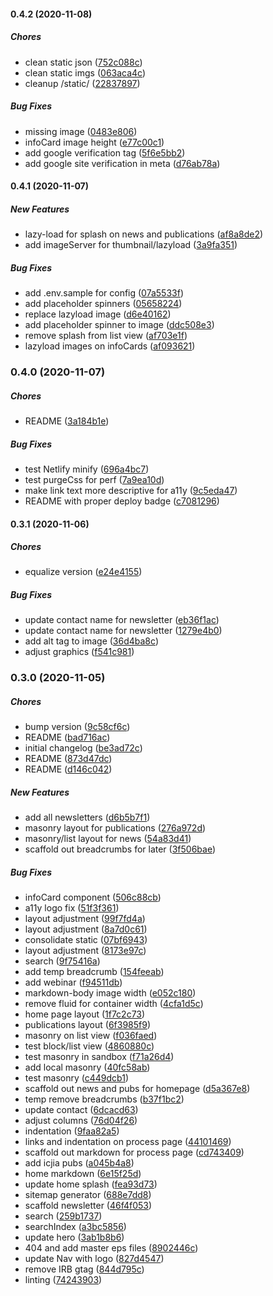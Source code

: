 #### 0.4.2 (2020-11-08)

##### Chores

*  clean static json ([752c088c](https://github.com/ICJIA/icjia-heals-2021/commit/752c088ceb28e2c30f1fc59647db94cc1d29ac99))
*  clean static imgs ([063aca4c](https://github.com/ICJIA/icjia-heals-2021/commit/063aca4c7933fc0c5c6dea22800ae8ae097ab2f5))
*  cleanup /static/ ([22837897](https://github.com/ICJIA/icjia-heals-2021/commit/22837897ebbcd432805a81d88f8b748d70151015))

##### Bug Fixes

*  missing image ([0483e806](https://github.com/ICJIA/icjia-heals-2021/commit/0483e806595e637744135911dbbf5975a708d3fd))
*  infoCard image height ([e77c00c1](https://github.com/ICJIA/icjia-heals-2021/commit/e77c00c1f0c602c9f1d97dd5d19ae46a29449bb0))
*  add google verification tag ([5f6e5bb2](https://github.com/ICJIA/icjia-heals-2021/commit/5f6e5bb2e4d973cdf10d5a8877921059b495488b))
*  add google site verification in meta ([d76ab78a](https://github.com/ICJIA/icjia-heals-2021/commit/d76ab78a0a2a90a7be689b3be249b1efe652247c))

#### 0.4.1 (2020-11-07)

##### New Features

*  lazy-load for splash on news and publications ([af8a8de2](https://github.com/ICJIA/icjia-heals-2021/commit/af8a8de2fdfb7546ffc8bda87546ba9fd7bd2241))
*  add imageServer for thumbnail/lazyload ([3a9fa351](https://github.com/ICJIA/icjia-heals-2021/commit/3a9fa351375024c095bdf0f6b0f0c3d65da3045e))

##### Bug Fixes

*  add .env.sample for config ([07a5533f](https://github.com/ICJIA/icjia-heals-2021/commit/07a5533f8564f4303809a0f28a49efbf52273c99))
*  add placeholder spinners ([05658224](https://github.com/ICJIA/icjia-heals-2021/commit/0565822426f89c220463e4ac0a90f307c812e013))
*  replace lazyload image ([d6e40162](https://github.com/ICJIA/icjia-heals-2021/commit/d6e40162ab31aa6ef1283c8865b8cef3390ad718))
*  add placeholder spinner to image ([ddc508e3](https://github.com/ICJIA/icjia-heals-2021/commit/ddc508e38b67395c04f68edbf09c902455302d38))
*  remove splash from list view ([af703e1f](https://github.com/ICJIA/icjia-heals-2021/commit/af703e1fba1544b1855a014b278700542f96e27b))
*  lazyload images on infoCards ([af093621](https://github.com/ICJIA/icjia-heals-2021/commit/af093621de1978344a7512fa6483f8ae400a0cf8))

### 0.4.0 (2020-11-07)

##### Chores

*  README ([3a184b1e](https://github.com/ICJIA/icjia-heals-2021/commit/3a184b1e1dc187014534dd3174cb21f1c505bc2e))

##### Bug Fixes

*  test Netlify minify ([696a4bc7](https://github.com/ICJIA/icjia-heals-2021/commit/696a4bc7f8c10016396db439ea9685ade63fd7e4))
*  test purgeCss for perf ([7a9ea10d](https://github.com/ICJIA/icjia-heals-2021/commit/7a9ea10d52c9948c8b134ce89c78549ee3e04579))
*  make link text more descriptive for a11y ([9c5eda47](https://github.com/ICJIA/icjia-heals-2021/commit/9c5eda47798816e0e14281ca5e5b3a423febd5c0))
*  README with proper deploy badge ([c7081296](https://github.com/ICJIA/icjia-heals-2021/commit/c70812960dd74d18b54d831d8e14fc15b6bc84e8))

#### 0.3.1 (2020-11-06)

##### Chores

*  equalize version ([e24e4155](https://github.com/ICJIA/icjia-heals-2021/commit/e24e4155088d8d15e4c4dcfbeaa0e4873eb205ae))

##### Bug Fixes

*  update contact name for newsletter ([eb36f1ac](https://github.com/ICJIA/icjia-heals-2021/commit/eb36f1ac8d2aec6a3ae26649e92c7e4e19f90c13))
*  update contact name for newsletter ([1279e4b0](https://github.com/ICJIA/icjia-heals-2021/commit/1279e4b0bc0e85e5235e29ffd29b4eefc317e3f0))
*  add alt tag to image ([36d4ba8c](https://github.com/ICJIA/icjia-heals-2021/commit/36d4ba8cca8511606afa0d52322455b901c2a4ff))
*  adjust graphics ([f541c981](https://github.com/ICJIA/icjia-heals-2021/commit/f541c9811da3aee300692fd13a924b736ca966a1))

### 0.3.0 (2020-11-05)

##### Chores

*  bump version ([9c58cf6c](https://github.com/ICJIA/icjia-heals-2021/commit/9c58cf6c913f753de31df1b3c18f2d9d18ccd3a6))
*  README ([bad716ac](https://github.com/ICJIA/icjia-heals-2021/commit/bad716ac4fcecf5f2be31729a2b0e8159e639a55))
*  initial changelog ([be3ad72c](https://github.com/ICJIA/icjia-heals-2021/commit/be3ad72c92e8cfec183455a6c7256499ee7e4112))
*  README ([873d47dc](https://github.com/ICJIA/icjia-heals-2021/commit/873d47dc2b575135f436e9db5f59b688915b53ec))
*  README ([d146c042](https://github.com/ICJIA/icjia-heals-2021/commit/d146c04296517f27614e811d1da4c6fec8b3f936))

##### New Features

*  add all newsletters ([d6b5b7f1](https://github.com/ICJIA/icjia-heals-2021/commit/d6b5b7f1e6a4b68772cc80afbdc64aaa4c6dfe1d))
*  masonry layout for publications ([276a972d](https://github.com/ICJIA/icjia-heals-2021/commit/276a972d658ce2e090c7a9ae1183db3509d573d9))
*  masonry/list layout for news ([54a83d41](https://github.com/ICJIA/icjia-heals-2021/commit/54a83d4167c0cb7679d47bf8318f3ff1c90c159c))
*  scaffold out breadcrumbs for later ([3f506bae](https://github.com/ICJIA/icjia-heals-2021/commit/3f506bae94aeda549aa03d66b4a8eaad03bed696))

##### Bug Fixes

*  infoCard component ([506c88cb](https://github.com/ICJIA/icjia-heals-2021/commit/506c88cb4067b7c2978f2acf2781f8428f5a6908))
*  a11y logo fix ([51f3f361](https://github.com/ICJIA/icjia-heals-2021/commit/51f3f3614f3ac91916aff0269b351a107b96c766))
*  layout adjustment ([99f7fd4a](https://github.com/ICJIA/icjia-heals-2021/commit/99f7fd4a712504294fae401549bd7d3864dd69b8))
*  layout adjustment ([8a7d0c61](https://github.com/ICJIA/icjia-heals-2021/commit/8a7d0c612731b327f6fe52746f2e5c768c43bf21))
*  consolidate static ([07bf6943](https://github.com/ICJIA/icjia-heals-2021/commit/07bf694317c9baf15ab6c1b518ca66c50a56a959))
*  layout adjustment ([8173e97c](https://github.com/ICJIA/icjia-heals-2021/commit/8173e97c7f9a16c95e29a1738fb2b9e8e699ad88))
*  search ([9f75416a](https://github.com/ICJIA/icjia-heals-2021/commit/9f75416a2ec60af785d77f695f64180733044bac))
*  add temp breadcrumb ([154feeab](https://github.com/ICJIA/icjia-heals-2021/commit/154feeabcc5e66fd304925d517c5921c3808524e))
*  add webinar ([f94511db](https://github.com/ICJIA/icjia-heals-2021/commit/f94511db08b45a0dc9fecfa0875fc668dfbb7fae))
*  markdown-body image width ([e052c180](https://github.com/ICJIA/icjia-heals-2021/commit/e052c1804fb40b1785fa1fe2632f62f64a36ed86))
*  remove fluid for container width ([4cfa1d5c](https://github.com/ICJIA/icjia-heals-2021/commit/4cfa1d5c400fa66fde5c13eb57caca6a32cc0de5))
*  home page layout ([1f7c2c73](https://github.com/ICJIA/icjia-heals-2021/commit/1f7c2c734c50c950e7037fd14cd1d0b89d0d4a5c))
*  publications layout ([6f3985f9](https://github.com/ICJIA/icjia-heals-2021/commit/6f3985f93c50d1eb32483875ab6813cf9e142835))
*  masonry on list view ([f036faed](https://github.com/ICJIA/icjia-heals-2021/commit/f036faed487e69d6fc8fe17744e61a9e453c0c84))
*  test block/list view ([4860880c](https://github.com/ICJIA/icjia-heals-2021/commit/4860880c081608d7ec1e0216056396c312e2e775))
*  test masonry in sandbox ([f71a26d4](https://github.com/ICJIA/icjia-heals-2021/commit/f71a26d4fd7a12407ef04230b9236057f03a76af))
*  add local masonry ([40fc58ab](https://github.com/ICJIA/icjia-heals-2021/commit/40fc58ab3c2e719d51f614c06207522d7bd44b65))
*  test masonry ([c449dcb1](https://github.com/ICJIA/icjia-heals-2021/commit/c449dcb1063ddae0fd1c14261cba9d32fae5ad37))
*  scaffold out news and pubs for homepage ([d5a367e8](https://github.com/ICJIA/icjia-heals-2021/commit/d5a367e825bd2c77dacc4e9129f59c4670948d4b))
*  temp remove breadcrumbs ([b37f1bc2](https://github.com/ICJIA/icjia-heals-2021/commit/b37f1bc2d9c725233943cd2888891494d6a8d9ea))
*  update contact ([6dcacd63](https://github.com/ICJIA/icjia-heals-2021/commit/6dcacd633031fe93f10c3c130b44706d5fc1942e))
*  adjust columns ([76d04f26](https://github.com/ICJIA/icjia-heals-2021/commit/76d04f26d434d51a6cbe93148224c40d01a0e86d))
*  indentation ([9faa82a5](https://github.com/ICJIA/icjia-heals-2021/commit/9faa82a5934cee857db2c6cb76b0ddcfb9778ca1))
*  links and indentation on process page ([44101469](https://github.com/ICJIA/icjia-heals-2021/commit/44101469a814b55adbfbae1877f0b312083cc5a6))
*  scaffold out markdown for process page ([cd743409](https://github.com/ICJIA/icjia-heals-2021/commit/cd743409be385a02bebe0a52d04f9e54bbc80c73))
*  add icjia pubs ([a045b4a8](https://github.com/ICJIA/icjia-heals-2021/commit/a045b4a8e5c71b942d5311ab6fa0cdffc104d29d))
*  home markdown ([6e15f25d](https://github.com/ICJIA/icjia-heals-2021/commit/6e15f25d6f05e169dbda135dc2430bcdf086ca04))
*  update home splash ([fea93d73](https://github.com/ICJIA/icjia-heals-2021/commit/fea93d73a11fccfb3b7005942281740b14a01709))
*  sitemap generator ([688e7dd8](https://github.com/ICJIA/icjia-heals-2021/commit/688e7dd8490e5676b082c58ed0e8c4665fd34bf9))
*  scaffold newsletter ([46f4f053](https://github.com/ICJIA/icjia-heals-2021/commit/46f4f053b58e68bfce7c82fbd08edd00312aada9))
*  search ([259b1737](https://github.com/ICJIA/icjia-heals-2021/commit/259b1737e4b07fdf65a1498cf7500379ced14fd0))
*  searchIndex ([a3bc5856](https://github.com/ICJIA/icjia-heals-2021/commit/a3bc58568d0b13b3b2b07d22ef1583a52de8d6f8))
*  update hero ([3ab1b8b6](https://github.com/ICJIA/icjia-heals-2021/commit/3ab1b8b6136bb7b4c5e830d4e8ee217f4df3f891))
*  404 and add master eps files ([8902446c](https://github.com/ICJIA/icjia-heals-2021/commit/8902446c939bb49764a70a2cd8c9eccc0c89532f))
*  update Nav with logo ([827d4547](https://github.com/ICJIA/icjia-heals-2021/commit/827d454734c8799eeb38a58d475568f6323bff67))
*  remove IRB gtag ([844d795c](https://github.com/ICJIA/icjia-heals-2021/commit/844d795c3e48333b9e53c4c30d3f7266c8bcac08))
*  linting ([74243903](https://github.com/ICJIA/icjia-heals-2021/commit/7424390384652f3ea67a5587d11314df0b0d2e61))

